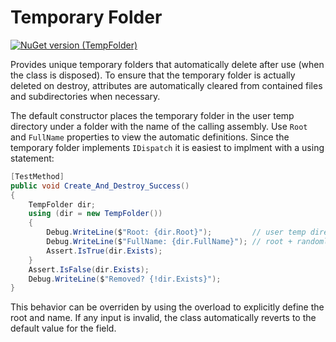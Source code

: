 # Temporary Folder

[![NuGet version (TempFolder)](https://img.shields.io/nuget/v/TempFolder.svg?style=flat-square)](https://www.nuget.org/packages/TempFolder/)

Provides unique temporary folders that automatically delete after use (when the class is disposed). To ensure that the temporary folder is actually deleted on destroy, attributes are automatically cleared from contained files and subdirectories when necessary.

The default constructor places the temporary folder in the user temp directory under a folder with the name of the calling assembly. Use `Root` and `FullName` properties to view the automatic definitions. Since the temporary folder implements `IDispatch` it is easiest to implment with a using statement:

```csharp
[TestMethod]
public void Create_And_Destroy_Success()
{
    TempFolder dir;
    using (dir = new TempFolder())
    {
        Debug.WriteLine($"Root: {dir.Root}");         // user temp directory + calling assembly name
        Debug.WriteLine($"FullName: {dir.FullName}"); // root + randomly generated name
        Assert.IsTrue(dir.Exists);
    }
    Assert.IsFalse(dir.Exists);
    Debug.WriteLine($"Removed? {!dir.Exists}");
}
```

This behavior can be overriden by using the overload to explicitly define the root and name. If any input is invalid, the class automatically reverts to the default value for the field.

